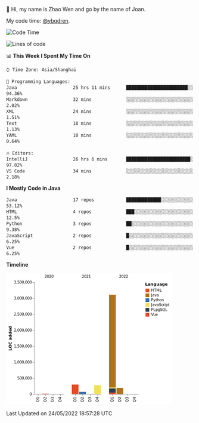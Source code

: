 :wave: Hi, my name is Zhao Wen and go by the name of Joan.

My code time: [@ybqdren](https://wakatime.com/@ybqdren).


<!--START_SECTION:waka-->
![Code Time](http://img.shields.io/badge/Code%20Time-0%20secs-blue)

![Lines of code](https://img.shields.io/badge/From%20Hello%20World%20I%27ve%20Written-4%20Million%20lines%20of%20code-blue)

📊 **This Week I Spent My Time On** 

```text
⌚︎ Time Zone: Asia/Shanghai

💬 Programming Languages: 
Java                     25 hrs 11 mins      ███████████████████████░░   94.36% 
Markdown                 32 mins             ░░░░░░░░░░░░░░░░░░░░░░░░░   2.02% 
XML                      24 mins             ░░░░░░░░░░░░░░░░░░░░░░░░░   1.51% 
Text                     18 mins             ░░░░░░░░░░░░░░░░░░░░░░░░░   1.13% 
YAML                     10 mins             ░░░░░░░░░░░░░░░░░░░░░░░░░   0.64%

🔥 Editors: 
IntelliJ                 26 hrs 6 mins       ████████████████████████░   97.82% 
VS Code                  34 mins             ░░░░░░░░░░░░░░░░░░░░░░░░░   2.18%

```

**I Mostly Code in Java** 

```text
Java                     17 repos            █████████████░░░░░░░░░░░░   53.12% 
HTML                     4 repos             ███░░░░░░░░░░░░░░░░░░░░░░   12.5% 
Python                   3 repos             ██░░░░░░░░░░░░░░░░░░░░░░░   9.38% 
JavaScript               2 repos             █░░░░░░░░░░░░░░░░░░░░░░░░   6.25% 
Vue                      2 repos             █░░░░░░░░░░░░░░░░░░░░░░░░   6.25%

```


**Timeline**

![Chart not found](https://raw.githubusercontent.com/ybqdren/ybqdren/main/charts/bar_graph.png) 


 Last Updated on 24/05/2022 18:57:28 UTC
<!--END_SECTION:waka-->

